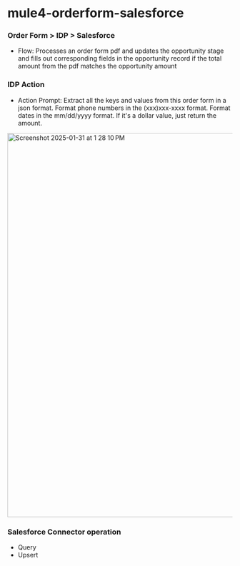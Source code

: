 # mule4-orderform-salesforce

### Order Form > IDP > Salesforce 
- Flow: Processes an order form pdf and updates the opportunity stage and fills out corresponding fields in the opportunity record if the total amount from the pdf matches the opportunity amount

### IDP Action
- Action Prompt: Extract all the keys and values from this order form in a json format. Format phone numbers in the (xxx)xxx-xxxx format. Format dates in the mm/dd/yyyy format. If it's a dollar value, just return the amount.  
<img width="861" alt="Screenshot 2025-01-31 at 1 28 10 PM" src="https://github.com/user-attachments/assets/dd2c8ff9-4147-4889-a0ea-1c6d4705a767" />

### Salesforce Connector operation
- Query
- Upsert
